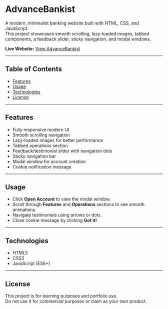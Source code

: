# AdvanceBankist

A modern, minimalist banking website built with HTML, CSS, and JavaScript.  
This project showcases smooth scrolling, lazy-loaded images, tabbed components, a feedback slider, sticky navigation, and modal windows.

**Live Website:** [View AdvanceBankist](https://YOUR_WEBSITE_LINK_HERE)

---

## Table of Contents

- [Features](#features)
- [Usage](#usage)
- [Technologies](#technologies)
- [License](#license)

---

## Features

- Fully responsive modern UI
- Smooth scrolling navigation
- Lazy-loaded images for better performance
- Tabbed operations section
- Feedback/testimonial slider with navigation dots
- Sticky navigation bar
- Modal window for account creation
- Cookie notification message

---

## Usage

- Click **Open Account** to view the modal window.
- Scroll through **Features** and **Operations** sections to see smooth animations.
- Navigate testimonials using arrows or dots.
- Close cookie message by clicking **Got it!**

---

## Technologies

- HTML5
- CSS3
- JavaScript (ES6+)

---

## License

This project is for learning purposes and portfolio use.  
Do not use it for commercial purposes or claim as your own product.